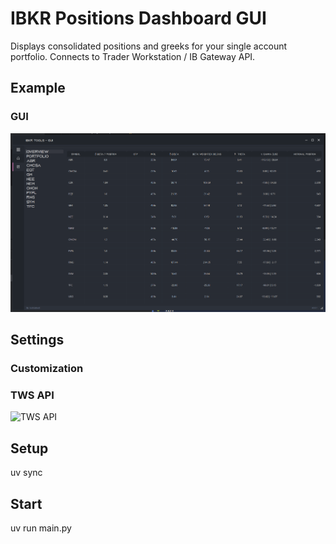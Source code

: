 # IBKR Positions Dashboard GUI
Displays consolidated positions and greeks for your single account portfolio. Connects to Trader Workstation / IB Gateway API.
## Example
### GUI
![Example GUI](img.png)
## Settings
### Customization
### TWS API
![TWS API](https://i.imgur.com/WvHPmbp.png)
## Setup
uv sync
## Start
uv run main.py
